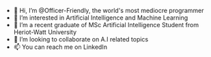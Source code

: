 - 👋 Hi, I’m @Officer-Friendly, the world's most mediocre programmer
- 👀 I’m interested in Artificial Intelligence and Machine Learning
- 🌱 I’m a recent graduate of MSc Artificial Intelligence Student from Heriot-Watt University
- 💞️ I’m looking to collaborate on A.I related topics
- 📫 You can reach me on LinkedIn

